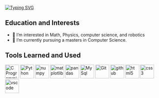 <a href="https://git.io/typing-svg"><img src="https://readme-typing-svg.herokuapp.com?font=Orbitron&weight=600&size=30&duration=6000&pause=1000&color=2CF767&width=435&lines=%3E+Welcome+to+my+page!;%3E+A+storage+for+monstros...;%3E+I+mean+respectable+code;%3E+Just+a+small+disclaimer;%3E+If+you+clone+my+repos;%3E+don't+blame+me+if+your;%3E+system+decides+to...;%3E+Unalive+itself+%3AP;%3E+...;%3E+Why+are+you+still+here%3F;%3E+Nothing+better+to+do%3F;%3E+Oh+well+suit+yourself" alt="Typing SVG" /></a>
  
<h2>
  Education and Interests
</h2>
  <ul>
    <li>👀 I’m interested in Math, Physics, computer science, and robotics</li>
    <li>🌱 I’m currently pursuing a masters in Computer Science. </li>
  </ul>


<h2>
   Tools Learned and Used
</h2>
<p align="left">
  <img src="https://cdn.jsdelivr.net/gh/devicons/devicon@latest/icons/c/c-original.svg" alt="C Programming Language" width="45" height="45"/>
  <img src="https://cdn.jsdelivr.net/gh/devicons/devicon@latest/icons/python/python-original-wordmark.svg" alt="Python" width="45" height="45"/>
  <img src="https://cdn.jsdelivr.net/gh/devicons/devicon@latest/icons/numpy/numpy-original.svg" alt="numpy" width="45" height="45"/>
  <img src="https://cdn.jsdelivr.net/gh/devicons/devicon@latest/icons/matplotlib/matplotlib-original.svg" alt="matplotlib" width="45" height="45"/>
  <img src="https://cdn.jsdelivr.net/gh/devicons/devicon@latest/icons/pandas/pandas-original-wordmark.svg" alt="pandas" width="45" height="45"/>
  <img src="https://cdn.jsdelivr.net/gh/devicons/devicon@latest/icons/mysql/mysql-original-wordmark.svg" alt="MySql" width="45" height="45"/>
  <img src="https://cdn.jsdelivr.net/gh/devicons/devicon@latest/icons/git/git-original.svg" alt="Git" width="45" height="45"/>
  <img src="https://cdn.jsdelivr.net/gh/devicons/devicon@latest/icons/github/github-original.svg" alt="github" width="45" height="45"/>
  <img src="https://cdn.jsdelivr.net/gh/devicons/devicon@latest/icons/html5/html5-original.svg" alt="html5" width="45" height="45"/>
  <img src="https://cdn.jsdelivr.net/gh/devicons/devicon@latest/icons/css3/css3-original.svg" alt="css3" width="45" height="45"/>
  <img src="https://cdn.jsdelivr.net/gh/devicons/devicon@latest/icons/vscode/vscode-original.svg" alt="vscode" width="45" height="45"/>        
</p>
